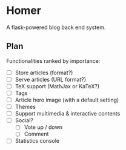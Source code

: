 # Homer

A flask-powered blog back end system.


## Plan

Functionalities ranked by importance:

- [ ] Store articles (format?)
- [ ] Serve articles (URL format?)
- [ ] TeX support (MathJax or KaTeX?)
- [ ] Tags
- [ ] Article hero image (with a default setting)
- [ ] Themes
- [ ] Support multimedia & interactive contents
- [ ] Social?
    - [ ] Vote up / down
    - [ ] Comment
- [ ] Statistics console
